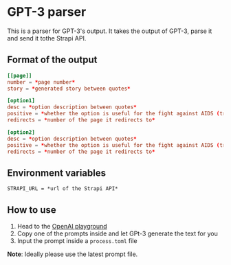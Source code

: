 # GPT-3 parser

This is a parser for GPT-3's output. It takes the output of GPT-3, parse it and send it tothe Strapi API.

## Format of the output

```toml
[[page]]
number = *page number*
story = *generated story between quotes*

[option1]
desc = *option description between quotes*
positive = *whether the option is useful for the fight against AIDS (true/false)*
redirects = *number of the page it redirects to*

[option2]
desc = *option description between quotes*
positive = *whether the option is useful for the fight against AIDS (true/false)*
redirects = *number of the page it redirects to*
```

## Environment variables

```env
STRAPI_URL = *url of the Strapi API*
```

## How to use

1) Head to the [OpenAI playground](https://beta.openai.com/playground)
2) Copy one of the prompts inside and let GPt-3 generate the text for you
3) Input the prompt inside a `process.toml` file

**Note**: Ideally please use the latest prompt file.
